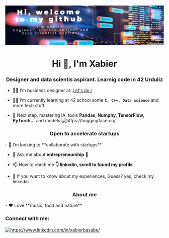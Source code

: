 [![Header](https://github.com/xbasabe/xbasabe/blob/main/Edit.org_design_28-09-12--35.jpg
)](https://es.linkedin.com/in/xabierbasabe)

<h1 align="center">Hi 👋, I'm Xabier</h1>
<h3 align="center">Designer and data scientis aspirant. Learnig code in 42 Urduliz</h3>

- 👨‍💻 I’m business designer at: [Let's do i](https://www.letsdoi.com/)

- 👨‍🎓 I’m currently learning at 42 school some **`C, C++, Data science`** and more tech stuff 

- 🧠​ Next step, mastering IA: tools **Pandas, Numphy, TensorFlow, PyTorch...** and models <img src="https://github.com/user-attachments/assets/afd0709f-467c-4ed8-8c0a-5dafb20e735a" alt="https://huggingface.co/" heigth="18"  width="18"/>

<h3 align="center">Open to accelerate startups</h3>
- 🤝 I’m looking to **collaborate with startups**

- 💬 Ask me about **entrepreneurship** 🚀

- 📫 How to reach me **👇 linkedin, scroll to found my profile**

- 📑​ If you want to know about my experiences, Guess? yes, check my linkedin

<h3 align="center">About me</h3>
- ❤️ Love **music, food and nature** 

<h3 align="left">Connect with me:</h3>
<p align="left">
<a href="https://www.linkedin.com/in/xabierbasabe/" target="blank"><img align="center" src="https://raw.githubusercontent.com/rahuldkjain/github-profile-readme-generator/master/src/images/icons/Social/linked-in-alt.svg" alt="https://www.linkedin.com/in/xabierbasabe/" height="30" width="40" /></a>

